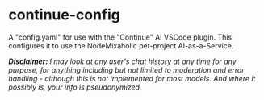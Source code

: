 # continue-config
A "config.yaml" for use with the "Continue" AI VSCode plugin. This configures it to use the NodeMixaholic pet-project AI-as-a-Service.

***Disclaimer:** I may look at any user's chat history at any time for any purpose, for anything including but not limited to moderation and error handling - although this is not implemented for most models. And where it possibly is, your info is pseudonymized.*

